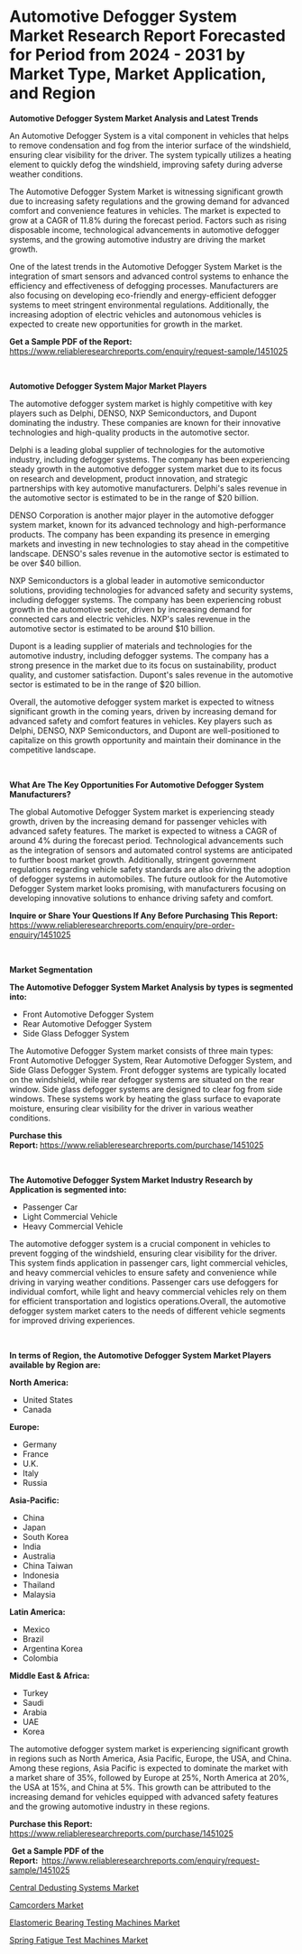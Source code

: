 <p><h1>Automotive Defogger System Market Research Report Forecasted for Period from 2024 -  2031 by Market Type, Market Application, and Region</h1></p><p><strong>Automotive Defogger System Market Analysis and Latest Trends</strong></p>
<p><p>An Automotive Defogger System is a vital component in vehicles that helps to remove condensation and fog from the interior surface of the windshield, ensuring clear visibility for the driver. The system typically utilizes a heating element to quickly defog the windshield, improving safety during adverse weather conditions.</p><p>The Automotive Defogger System Market is witnessing significant growth due to increasing safety regulations and the growing demand for advanced comfort and convenience features in vehicles. The market is expected to grow at a CAGR of 11.8% during the forecast period. Factors such as rising disposable income, technological advancements in automotive defogger systems, and the growing automotive industry are driving the market growth.</p><p>One of the latest trends in the Automotive Defogger System Market is the integration of smart sensors and advanced control systems to enhance the efficiency and effectiveness of defogging processes. Manufacturers are also focusing on developing eco-friendly and energy-efficient defogger systems to meet stringent environmental regulations. Additionally, the increasing adoption of electric vehicles and autonomous vehicles is expected to create new opportunities for growth in the market.</p></p>
<p><strong>Get a Sample PDF of the Report:&nbsp;</strong> <a href="https://www.reliableresearchreports.com/enquiry/request-sample/1451025">https://www.reliableresearchreports.com/enquiry/request-sample/1451025</a></p>
<p>&nbsp;</p>
<p><strong>Automotive Defogger System Major Market Players</strong></p>
<p><p>The automotive defogger system market is highly competitive with key players such as Delphi, DENSO, NXP Semiconductors, and Dupont dominating the industry. These companies are known for their innovative technologies and high-quality products in the automotive sector.</p><p>Delphi is a leading global supplier of technologies for the automotive industry, including defogger systems. The company has been experiencing steady growth in the automotive defogger system market due to its focus on research and development, product innovation, and strategic partnerships with key automotive manufacturers. Delphi's sales revenue in the automotive sector is estimated to be in the range of $20 billion.</p><p>DENSO Corporation is another major player in the automotive defogger system market, known for its advanced technology and high-performance products. The company has been expanding its presence in emerging markets and investing in new technologies to stay ahead in the competitive landscape. DENSO's sales revenue in the automotive sector is estimated to be over $40 billion.</p><p>NXP Semiconductors is a global leader in automotive semiconductor solutions, providing technologies for advanced safety and security systems, including defogger systems. The company has been experiencing robust growth in the automotive sector, driven by increasing demand for connected cars and electric vehicles. NXP's sales revenue in the automotive sector is estimated to be around $10 billion.</p><p>Dupont is a leading supplier of materials and technologies for the automotive industry, including defogger systems. The company has a strong presence in the market due to its focus on sustainability, product quality, and customer satisfaction. Dupont's sales revenue in the automotive sector is estimated to be in the range of $20 billion.</p><p>Overall, the automotive defogger system market is expected to witness significant growth in the coming years, driven by increasing demand for advanced safety and comfort features in vehicles. Key players such as Delphi, DENSO, NXP Semiconductors, and Dupont are well-positioned to capitalize on this growth opportunity and maintain their dominance in the competitive landscape.</p></p>
<p>&nbsp;</p>
<p><strong>What Are The Key Opportunities For Automotive Defogger System Manufacturers?</strong></p>
<p><p>The global Automotive Defogger System market is experiencing steady growth, driven by the increasing demand for passenger vehicles with advanced safety features. The market is expected to witness a CAGR of around 4% during the forecast period. Technological advancements such as the integration of sensors and automated control systems are anticipated to further boost market growth. Additionally, stringent government regulations regarding vehicle safety standards are also driving the adoption of defogger systems in automobiles. The future outlook for the Automotive Defogger System market looks promising, with manufacturers focusing on developing innovative solutions to enhance driving safety and comfort.</p></p>
<p><strong>Inquire or Share Your Questions If Any Before Purchasing This Report:</strong> <a href="https://www.reliableresearchreports.com/enquiry/pre-order-enquiry/1451025">https://www.reliableresearchreports.com/enquiry/pre-order-enquiry/1451025</a></p>
<p>&nbsp;</p>
<p><strong>Market Segmentation</strong></p>
<p><strong>The Automotive Defogger System Market Analysis by types is segmented into:</strong></p>
<p><ul><li>Front Automotive Defogger System</li><li>Rear Automotive Defogger System</li><li>Side Glass Defogger System</li></ul></p>
<p><p>The Automotive Defogger System market consists of three main types: Front Automotive Defogger System, Rear Automotive Defogger System, and Side Glass Defogger System. Front defogger systems are typically located on the windshield, while rear defogger systems are situated on the rear window. Side glass defogger systems are designed to clear fog from side windows. These systems work by heating the glass surface to evaporate moisture, ensuring clear visibility for the driver in various weather conditions.</p></p>
<p><strong>Purchase this Report:&nbsp;</strong><a href="https://www.reliableresearchreports.com/purchase/1451025">https://www.reliableresearchreports.com/purchase/1451025</a></p>
<p>&nbsp;</p>
<p><strong>The Automotive Defogger System Market Industry Research by Application is segmented into:</strong></p>
<p><ul><li>Passenger Car</li><li>Light Commercial Vehicle</li><li>Heavy Commercial Vehicle</li></ul></p>
<p><p>The automotive defogger system is a crucial component in vehicles to prevent fogging of the windshield, ensuring clear visibility for the driver. This system finds application in passenger cars, light commercial vehicles, and heavy commercial vehicles to ensure safety and convenience while driving in varying weather conditions. Passenger cars use defoggers for individual comfort, while light and heavy commercial vehicles rely on them for efficient transportation and logistics operations.Overall, the automotive defogger system market caters to the needs of different vehicle segments for improved driving experiences.</p></p>
<p>&nbsp;</p>
<p><strong>In terms of Region, the Automotive Defogger System Market Players available by Region are:</strong></p>
<p>
    <p> <strong> North America: </strong>
        <ul>
            <li>United States</li>
            <li>Canada</li>
        </ul>
        </p> 
    <p> <strong> Europe: </strong>
        <ul>
            <li>Germany</li>
            <li>France</li>
            <li>U.K.</li>
            <li>Italy</li>
            <li>Russia</li>
        </ul>
        </p> 
    <p> <strong> Asia-Pacific: </strong>
        <ul>
            <li>China</li>
            <li>Japan</li>
            <li>South Korea</li>
            <li>India</li>
            <li>Australia</li>
            <li>China Taiwan</li>
            <li>Indonesia</li>
            <li>Thailand</li>
            <li>Malaysia</li>
        </ul>
        </p> 
    <p> <strong> Latin America: </strong>
        <ul>
            <li>Mexico</li>
            <li>Brazil</li>
            <li>Argentina Korea</li>
            <li>Colombia</li>
        </ul>
        </p> 
    <p> <strong> Middle East & Africa: </strong>
        <ul>
            <li>Turkey</li>
            <li>Saudi</li>
            <li>Arabia</li>
            <li>UAE</li>
            <li>Korea</li>
        </ul>
    </p>
    </p>
<p><p>The automotive defogger system market is experiencing significant growth in regions such as North America, Asia Pacific, Europe, the USA, and China. Among these regions, Asia Pacific is expected to dominate the market with a market share of 35%, followed by Europe at 25%, North America at 20%, the USA at 15%, and China at 5%. This growth can be attributed to the increasing demand for vehicles equipped with advanced safety features and the growing automotive industry in these regions.</p></p>
<p><strong>Purchase this Report: </strong><a href="https://www.reliableresearchreports.com/purchase/1451025">https://www.reliableresearchreports.com/purchase/1451025</a></p>
<p>&nbsp;<strong>Get a Sample PDF of the Report:&nbsp;&nbsp;</strong><a href="https://www.reliableresearchreports.com/enquiry/request-sample/1451025">https://www.reliableresearchreports.com/enquiry/request-sample/1451025</a></p>
<p><strong></strong></p>
<p><p><a href="https://view.publitas.com/reportprime-1/central-dedusting-systems-market-offers-provide-insightful-data-for-the-time-period-from-2023-to-2030-and-also-provide-analysis-based-on-application-type-and-region/">Central Dedusting Systems Market</a></p><p><a href="https://zircon-bluebell-299.notion.site/Insights-into-Camcorders-Market-Size-Analysing-Market-Share-Trends-and-Growth-from-2024-to-2031-8bc5dd614da540b987bbd8633af84859">Camcorders Market</a></p><p><a href="https://view.publitas.com/reportprime-1/elastomeric-bearing-testing-machines-market-research-report-forecasted-for-period-from-2023-2030-by-market-type-market-application-and-region/">Elastomeric Bearing Testing Machines Market</a></p><p><a href="https://view.publitas.com/reportprime-1/spring-fatigue-test-machines-market-provides-a-comprehensive-analysis-including-a-macro-overview-of-the-market-as-well-as-micro-details-such-as-market-size-and-competitive-landscape/">Spring Fatigue Test Machines Market</a></p></p>